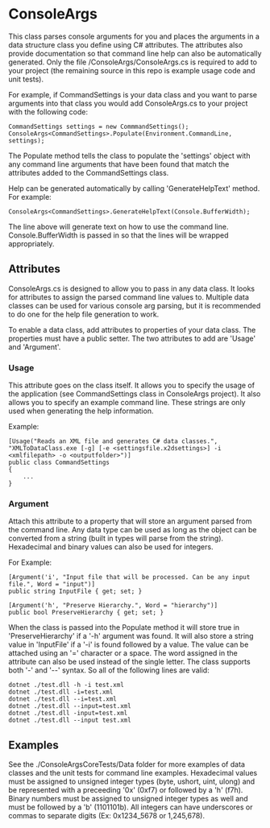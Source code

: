 # ConsoleArgs

This class parses console arguments for you and places the arguments in a data structure class you define using C# attributes. The attributes also provide documentation so that command line help can also be automatically generated. Only the file /ConsoleArgs/ConsoleArgs.cs is required to add to your project (the remaining source in this repo is example usage code and unit tests).

For example, if CommandSettings is your data class and you want to parse arguments into that class you would add ConsoleArgs.cs to your project with the following code:

```
CommandSettings settings = new CommmandSettings();
ConsoleArgs<CommandSettings>.Populate(Environment.CommandLine, settings);
```

The Populate method tells the class to populate the 'settings' object with any command line arguments that have been found that match the attributes added to the CommandSettings class.

Help can be generated automatically by calling 'GenerateHelpText' method. For example:

```
ConsoleArgs<CommandSettings>.GenerateHelpText(Console.BufferWidth);
```

The line above will generate text on how to use the command line. Console.BufferWidth is passed in so that the lines will be wrapped appropriately.

## Attributes

ConsoleArgs.cs is designed to allow you to pass in any data class. It looks for attributes to assign the parsed command line values to. Multiple data classes can be used for various console arg parsing, but it is recommended to do one for the help file generation to work.

To enable a data class, add attributes to properties of your data class. The properties must have a public setter. The two attributes to add are 'Usage' and 'Argument'.

### Usage

This attribute goes on the class itself. It allows you to specify the usage of the application (see CommandSettings class in ConsoleArgs project). It also allows you to specify an example command line. These strings are only used when generating the help information.

Example:

```
[Usage("Reads an XML file and generates C# data classes.", "XMLToDataClass.exe [-g] [-e <settingsfile.x2dsettings>] -i <xmlfilepath> -o <outputfolder>")]
public class CommandSettings
{
	...
}
```

### Argument

Attach this attribute to a property that will store an argument parsed from the command line. Any data type can be used as long as the object can be converted from a string (built in types will parse from the string). Hexadecimal and binary values can also be used for integers.

For Example:

```
[Argument('i', "Input file that will be processed. Can be any input file.", Word = "input")]
public string InputFile { get; set; }

[Argument('h', "Preserve Hierarchy.", Word = "hierarchy")]
public bool PreserveHierarchy { get; set; }
```

When the class is passed into the Populate method it will store true in 'PreserveHierarchy' if a '-h' argument was found. It will also store a string value in 'InputFile' if a '-i' is found followed by a value. The value can be attached using an '=' character or a space. The word assigned in the attribute can also be used instead of the single letter. The class supports both '-' and '--' syntax. So all of the following lines are valid:

```
dotnet ./test.dll -h -i test.xml
dotnet ./test.dll -i=test.xml
dotnet ./test.dll --i=test.xml
dotnet ./test.dll --input=test.xml
dotnet ./test.dll -input=test.xml
dotnet ./test.dll --input test.xml

```

## Examples

See the ./ConsoleArgsCoreTests/Data folder for more examples of data classes and the unit tests for command line examples. Hexadecimal values must be assigned to unsigned integer types (byte, ushort, uint, ulong) and be represented with a preceeding '0x' (0xf7) or followed by a 'h' (f7h). Binary numbers must be assigned to unsigned integer types as well and must be followed by a 'b' (1101101b). All integers can have underscores or commas to separate digits (Ex: 0x1234_5678 or 1,245,678).

